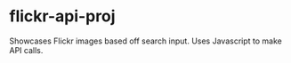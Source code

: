 # flickr-api-proj
Showcases Flickr images based off search input. Uses Javascript to make API calls.
